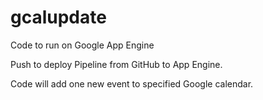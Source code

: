 gcalupdate
==========

Code to run on Google App Engine

Push to deploy Pipeline from GitHub to App Engine.

Code will add one new event to specified Google calendar.
